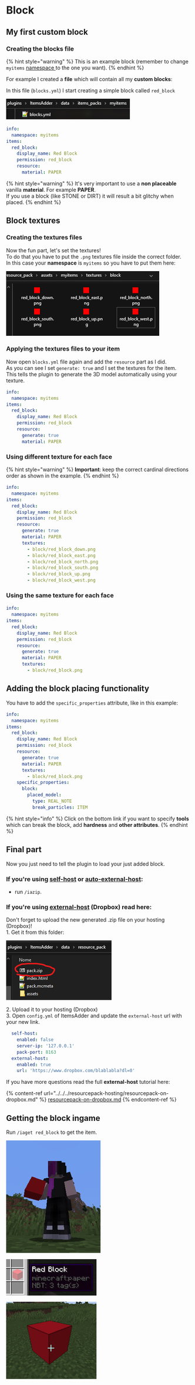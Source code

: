 # Block

## My first custom block

### Creating the blocks file

{% hint style="warning" %}
This is an example block (remember to change `myitems` [namespace ](../../basic-concepts/namespace/)to the one you want).
{% endhint %}

For example I created a **file** which will contain all my **custom blocks**:

In this file (`blocks.yml`) I start creating a simple block called `red_block`

![](<../../../../.gitbook/assets/immagine (90).png>)

```yaml
info:
  namespace: myitems
items:
  red_block:
    display_name: Red Block
    permission: red_block
    resource:
      material: PAPER
```

{% hint style="warning" %}
It's very important to use a **non placeable** vanilla **material**. For example **PAPER**.\
If you use a block (like STONE or DIRT) it will result a bit glitchy when placed.
{% endhint %}

## Block textures

### Creating the textures files

Now the fun part, let's set the textures!\
To do that you have to put the `.png` textures file inside the correct folder.\
In this case your **namespace** is `myitems` so you have to put them here:

![](<../../../../.gitbook/assets/image (52) (1) (1).png>)

### Applying the textures files to your item

Now open `blocks.yml` file again and add the `resource` part as I did.\
As you can see I set `generate: true` and I set the textures for the item.\
This tells the plugin to generate the 3D model automatically using your texture.

```yaml
info:
  namespace: myitems
items:
  red_block:
    display_name: Red Block
    permission: red_block
    resource:
      generate: true
      material: PAPER
```

### Using different texture for each face

{% hint style="warning" %}
**Important**: keep the correct cardinal directions order as shown in the example.
{% endhint %}

```yaml
info:
  namespace: myitems
items:
  red_block:
    display_name: Red Block
    permission: red_block
    resource:
      generate: true
      material: PAPER
      textures:
        - block/red_block_down.png
        - block/red_block_east.png
        - block/red_block_north.png
        - block/red_block_south.png
        - block/red_block_up.png
        - block/red_block_west.png
```

### Using the same texture for each face

```yaml
info:
  namespace: myitems
items:
  red_block:
    display_name: Red Block
    permission: red_block
    resource:
      generate: true
      material: PAPER
      textures:
        - block/red_block.png
```

## Adding the block placing functionality

You have to add the `specific_properties` attribute, like in this example:

```yaml
info:
  namespace: myitems
items:
  red_block:
    display_name: Red Block
    permission: red_block
    resource:
      generate: true
      material: PAPER
      textures:
        - block/red_block.png
    specific_properties:
      block:
        placed_model:
          type: REAL_NOTE
          break_particles: ITEM
```

{% hint style="info" %}
Click on the bottom link if you want to specify **tools** which can break the block, add **hardness** and **other attributes**.
{% endhint %}

## Final part

Now you just need to tell the plugin to load your just added block.

### If you're using [self-host](../../../resourcepack-hosting/resourcepack-self-hosting.md) or [auto-external-host](../../../resourcepack-hosting/automatic-upload-hosting.md):

* run `/iazip`.

### If you're using [external-host](../../../resourcepack-hosting/resourcepack-on-dropbox.md) (Dropbox) read here:

Don't forget to upload the new generated .zip file on your hosting (Dropbox)!\
1\. Get it from this folder:

![](<../../../../.gitbook/assets/immagine (96) (2) (3) (2) (1) (1) (1) (1) (1) (1) (10).png>)

2\. Upload it to your hosting (Dropbox)\
3\. Open `config.yml` of ItemsAdder and update the `external-host` url with your new link.

```yaml
  self-host:
    enabled: false
    server-ip: '127.0.0.1'
    pack-port: 8163
  external-host:
    enabled: true
    url: 'https://www.dropbox.com/blablabla?dl=0'
```

If you have more questions read the full **external-host** tutorial here:

{% content-ref url="../../../resourcepack-hosting/resourcepack-on-dropbox.md" %}
[resourcepack-on-dropbox.md](../../../resourcepack-hosting/resourcepack-on-dropbox.md)
{% endcontent-ref %}

## Getting the block ingame

Run `/iaget red_block` to get the item.

![](<../../../../.gitbook/assets/immagine (92).png>)

![](<../../../../.gitbook/assets/immagine (91).png>)

![](<../../../../.gitbook/assets/immagine (93).png>)
